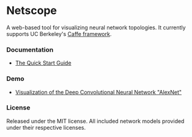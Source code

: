 # Netscope

A web-based tool for visualizing neural network topologies. It currently supports UC Berkeley's [Caffe framework](https://github.com/bvlc/caffe).

### Documentation
- [The Quick Start Guide](http://leeesangwon.github.io/netscope/quickstart.html)

### Demo
- [Visualization of the Deep Convolutional Neural Network "AlexNet"](http://leeesangwon.github.io/netscope/#/preset/alexnet)

### License

Released under the MIT license.
All included network models provided under their respective licenses.
